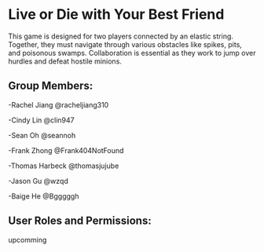 # Live or Die with Your Best Friend

This game is designed for two players connected by an elastic string. Together, they must navigate through various obstacles like spikes, pits, and poisonous swamps. Collaboration is essential as they work to jump over hurdles and defeat hostile minions.

## Group Members:
-Rachel Jiang @racheljiang310

-Cindy Lin @clin947

-Sean Oh @seannoh

-Frank Zhong @Frank404NotFound

-Thomas Harbeck @thomasjujube

-Jason Gu @wzqd

-Baige He @Bgggggh

## User Roles and Permissions:
upcomming

